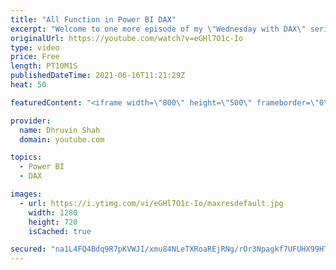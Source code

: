 ```yaml
---
title: "All Function in Power BI DAX"
excerpt: "Welcome to one more episode of my \"Wednesday with DAX\" series for Power BI. During this episode we are going to talk about one of the most interesting DAX expression which is ALL() function. Anyone who's new to Power BI, always have a question in their mind about, when to use the ALL() function? Which"
originalUrl: https://youtube.com/watch?v=eGHl7O1c-Io
type: video
price: Free
length: PT10M1S
publishedDateTime: 2021-06-16T11:21:29Z
heat: 50

featuredContent: "<iframe width=\"800\" height=\"500\" frameborder=\"0\" src=\"https://www.youtube.com/embed/eGHl7O1c-Io\" allow=\"accelerometer; autoplay; encrypted-media; gyroscope; picture-in-picture\" allowfullscreen></iframe>"

provider:
  name: Dhruvin Shah
  domain: youtube.com

topics:
  - Power BI
  - DAX

images:
  - url: https://i.ytimg.com/vi/eGHl7O1c-Io/maxresdefault.jpg
    width: 1280
    height: 720
    isCached: true

secured: "na1L4FQ4Bdq9R7pKVWJI/xmu84NLeTXRoaREjRNg/rOr3Npagkf7UFUHX99HTTPTU0uArE/JlebNtOedXmiPUJCTLV1FokJaiZJuD2GmGA7jTNQeVRcGDYQ+EWuBQc7ILEFttJqnjQhVyaoJ1pRJ1B1KhnO9q3eMGB7UnYJGkhNgdXAJ4hyptjNy18PEDVnHWlCdFZKOFVNAmhqAcaQsVP1OFeYIUsUfDZt1kh5XyJ0dbs9She568ntBY0NhdJOgf0uZ5hGgyWIswtZwj6ejYhSJE46zFYTX5OAHJ3Q0AWvsAJqZLJgUO07lgdiX9qBOu6gzzfzl+ljbCPxcwIzZu4BzKiEIcutcG5QS2CNGlOVBeqCLTiy1sSGDR+8zgYWha01U4LoCFB94GDNGgNb9ExsP6diU1zErbQmQmqxbRaM=;CB0qTGmf+ApJzcwJTsp3wA=="
---
```


